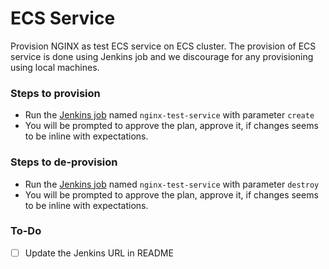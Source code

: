 # ECS Service

Provision NGINX as test ECS service on ECS cluster. The provision of ECS service is done using Jenkins job and we discourage 
for any provisioning using local machines.

### Steps to provision

- Run the [Jenkins job](TBD_Jenkins_URL) named `nginx-test-service` with parameter `create`
- You will be prompted to approve the plan, approve it, if changes seems to be inline with expectations. 

### Steps to de-provision

- Run the [Jenkins job](TBD_Jenkins_URL) named `nginx-test-service` with parameter `destroy`
- You will be prompted to approve the plan, approve it, if changes seems to be inline with expectations.

### To-Do
- [ ] Update the Jenkins URL in README
